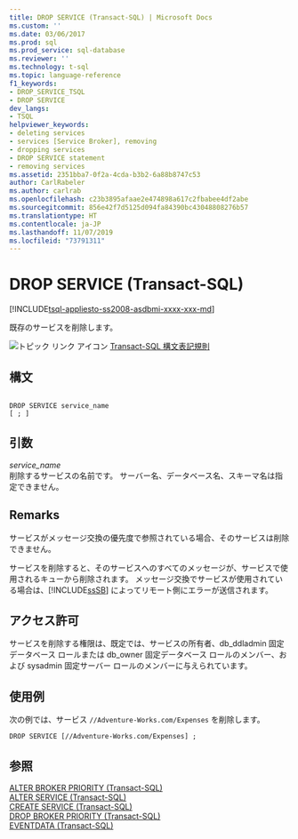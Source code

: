 ```yaml
---
title: DROP SERVICE (Transact-SQL) | Microsoft Docs
ms.custom: ''
ms.date: 03/06/2017
ms.prod: sql
ms.prod_service: sql-database
ms.reviewer: ''
ms.technology: t-sql
ms.topic: language-reference
f1_keywords:
- DROP_SERVICE_TSQL
- DROP SERVICE
dev_langs:
- TSQL
helpviewer_keywords:
- deleting services
- services [Service Broker], removing
- dropping services
- DROP SERVICE statement
- removing services
ms.assetid: 2351bba7-0f2a-4cda-b3b2-6a88b8747c53
author: CarlRabeler
ms.author: carlrab
ms.openlocfilehash: c23b3895afaae2e474898a617c2fbabee4df2abe
ms.sourcegitcommit: 856e42f7d5125d094fa84390bc43048808276b57
ms.translationtype: HT
ms.contentlocale: ja-JP
ms.lasthandoff: 11/07/2019
ms.locfileid: "73791311"
---
```

# <a name="drop-service-transact-sql"></a>DROP SERVICE (Transact-SQL)
[!INCLUDE[tsql-appliesto-ss2008-asdbmi-xxxx-xxx-md](../../includes/tsql-appliesto-ss2008-asdbmi-xxxx-xxx-md.md)]

  既存のサービスを削除します。  
  
 ![トピック リンク アイコン](../../database-engine/configure-windows/media/topic-link.gif "トピック リンク アイコン") [Transact-SQL 構文表記規則](../../t-sql/language-elements/transact-sql-syntax-conventions-transact-sql.md)  
  
## <a name="syntax"></a>構文  
  
```  
  
DROP SERVICE service_name  
[ ; ]  
```  
  
## <a name="arguments"></a>引数  
 *service_name*  
 削除するサービスの名前です。 サーバー名、データベース名、スキーマ名は指定できません。  
  
## <a name="remarks"></a>Remarks  
 サービスがメッセージ交換の優先度で参照されている場合、そのサービスは削除できません。  
  
 サービスを削除すると、そのサービスへのすべてのメッセージが、サービスで使用されるキューから削除されます。 メッセージ交換でサービスが使用されている場合は、[!INCLUDE[ssSB](../../includes/sssb-md.md)] によってリモート側にエラーが送信されます。  
  
## <a name="permissions"></a>アクセス許可  
 サービスを削除する権限は、既定では、サービスの所有者、db_ddladmin 固定データベース ロールまたは db_owner 固定データベース ロールのメンバー、および sysadmin 固定サーバー ロールのメンバーに与えられています。  
  
## <a name="examples"></a>使用例  
 次の例では、サービス `//Adventure-Works.com/Expenses` を削除します。  
  
```  
DROP SERVICE [//Adventure-Works.com/Expenses] ;  
```  
  
## <a name="see-also"></a>参照  
 [ALTER BROKER PRIORITY &#40;Transact-SQL&#41;](../../t-sql/statements/alter-broker-priority-transact-sql.md)   
 [ALTER SERVICE &#40;Transact-SQL&#41;](../../t-sql/statements/alter-service-transact-sql.md)   
 [CREATE SERVICE &#40;Transact-SQL&#41;](../../t-sql/statements/create-service-transact-sql.md)   
 [DROP BROKER PRIORITY &#40;Transact-SQL&#41;](../../t-sql/statements/drop-broker-priority-transact-sql.md)   
 [EVENTDATA &#40;Transact-SQL&#41;](../../t-sql/functions/eventdata-transact-sql.md)  
  
  
